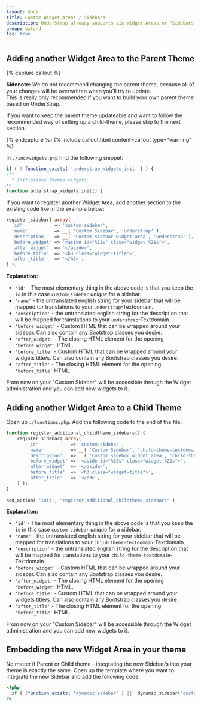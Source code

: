 ```yaml
---
layout: docs
title: Custom Widget Areas / Sidebars
description: UnderStrap already supports six Widget Areas or "Sidebars". In case you need more, please follow the instructions below.
group: extend
toc: true
---
```


## Adding another Widget Area to the Parent Theme

{% capture callout %}
<p><strong>Sidenote:</strong> We do not recommend changing the parent theme, because all of your changes will be overwritten when you´ll try to update.<br>
This is really only recommended if you want to build your own parent theme based on UnderStrap.</p>
<p>If you want to keep the parent theme updateable and want to follow the recommended way of setting up a child-theme, please skip to the next section.</p>
{% endcapture %}
{% include callout.html content=callout type="warning" %}

In `./inc/widgets.php` find the following snippet:
```php
if ( ! function_exists( 'understrap_widgets_init' ) ) {
/**
  * Initializes themes widgets.
*/
function understrap_widgets_init() {
```

If you want to register another Widget Area, add another section to the existing code like in the example below:

```php 
register_sidebar( array(
  'id'            => 'custom-sidebar',
  'name'          => __( 'Custom Sidebar', 'understrap' ),
  'description'   => __( 'Custom sidebar widget area', 'understrap' ),
  'before_widget' => '<aside id="%1$s" class="widget %2$s">',
  'after_widget'  => '</aside>',
  'before_title'  => '<h3 class="widget-title">',
  'after_title'   => '</h3>',
) );
```

**Explanation:**

- `'id'` - The most elementary thing in the above code is that you keep the `id` in this case `custom-sidebar` *unique* for a sidebar.
- `'name'` - the untranslated english string for your sidebar that will be mapped for translations to your `understrap`-Textdomain.
- `'description'` - the untranslated english string for the description that will be mapped for translations to your `understrap`-Textdomain.
- `'before_widget'` - Custom HTML that can be wrapped around your sidebar. Can also contain any Bootstrap classes you desire.
- `'after_widget'` - The closing HTML element for the opening `'before_widget'` HTML.
- `'before_title'` - Custom HTML that can be wrapped around your widgets title/s. Can also contain any Bootstrap classes you desire.
- `'after_title'` - The closing HTML element for the opening `'before_title'` HTML.

From now on your "Custom Sidebar" will be accessible through the Widget administration and you can add new widgets to it.

## Adding another Widget Area to a Child Theme

Open up `./functions.php`. Add the following code to the end of the file.

```php
function register_additional_childtheme_sidebars() {
    register_sidebar( array(
        'id'            => 'custom-sidebar',
        'name'          => __( 'Custom Sidebar', 'child-theme-textdomain' ),
        'description'   => __( 'Custom sidebar widget area', 'child-theme-textdomain' ),
        'before_widget' => '<aside id="%1$s" class="widget %2$s">',
        'after_widget'  => '</aside>',
        'before_title'  => '<h3 class="widget-title">',
        'after_title'   => '</h3>',
    ) );
}
  
add_action( 'init', 'register_additional_childtheme_sidebars' );
```

**Explanation:**

- `'id'` - The most elementary thing in the above code is that you keep the `id` in this case `custom-sidebar` *unique* for a sidebar.
- `'name'` - the untranslated english string for your sidebar that will be mapped for translations to your `child-theme-textdomain`-Textdomain.
- `'description'` - the untranslated english string for the description that will be mapped for translations to your `child-theme-textdomain`-Textdomain.
- `'before_widget'` - Custom HTML that can be wrapped around your sidebar. Can also contain any Bootstrap classes you desire.
- `'after_widget'` - The closing HTML element for the opening `'before_widget'` HTML.
- `'before_title'` - Custom HTML that can be wrapped around your widgets title/s. Can also contain any Bootstrap classes you desire.
- `'after_title'` - The closing HTML element for the opening `'before_title'` HTML.

From now on your "Custom Sidebar" will be accessible through the Widget administration and you can add new widgets to it.

## Embedding the new Widget Area in your theme

No matter if Parent or Child theme - integrating the new Sidebar/s into your theme is exactly the same. Open up the template where you want to integrate the new Sidebar and add the following code:

```php
<?php
  if ( !function_exists( 'dynamic_sidebar' ) || !dynamic_sidebar('custom-sidebar') )
?>
```
